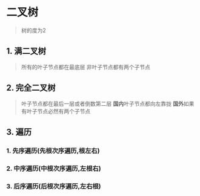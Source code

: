 # 二叉树

> 树的度为2

## 1. 满二叉树

> 所有的叶子节点都在最底层
> 非叶子节点都有两个子节点

## 2. 完全二叉树

> 叶子节点都在最后一层或者倒数第二层
> **国内**叶子节点都向左靠拢
> **国外**如果有叶子节点必然有两个子节点


## 3. 遍历

### 1. 先序遍历(先根次序遍历,根左右)
### 2. 中序遍历(中根次序遍历,左根右)
### 3. 后序遍历(后根次序遍历,左右根)